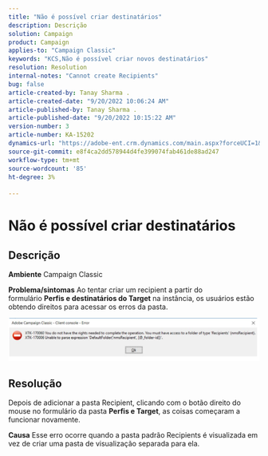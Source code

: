 ```yaml
---
title: "Não é possível criar destinatários"
description: Descrição
solution: Campaign
product: Campaign
applies-to: "Campaign Classic"
keywords: "KCS,Não é possível criar novos destinatários"
resolution: Resolution
internal-notes: "Cannot create Recipients"
bug: false
article-created-by: Tanay Sharma .
article-created-date: "9/20/2022 10:06:24 AM"
article-published-by: Tanay Sharma .
article-published-date: "9/20/2022 10:15:22 AM"
version-number: 3
article-number: KA-15202
dynamics-url: "https://adobe-ent.crm.dynamics.com/main.aspx?forceUCI=1&pagetype=entityrecord&etn=knowledgearticle&id=687448df-cb38-ed11-9db1-002248086735"
source-git-commit: e8f4ca2dd578944d4fe399074fab461de88ad247
workflow-type: tm+mt
source-wordcount: '85'
ht-degree: 3%

---
```


# Não é possível criar destinatários

## Descrição

<b>Ambiente</b>
Campaign Classic


<b>Problema/sintomas</b>
Ao tentar criar um recipient a partir do formulário <b>Perfis e destinatários do Target</b> na instância, os usuários estão obtendo direitos para acessar os erros da pasta.



![](assets/___f4809700-cd38-ed11-9db1-002248086735___.png)


## Resolução




Depois de adicionar a pasta Recipient, clicando com o botão direito do mouse no formulário da pasta <b>Perfis e Target</b>, as coisas começaram a funcionar novamente.


<b>Causa</b>
Esse erro ocorre quando a pasta padrão Recipients é visualizada em vez de criar uma pasta de visualização separada para ela.
